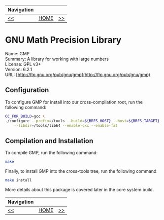 | Navigation |||
| --- | --- | ---: |
| [<<](./Overview.md) | [HOME](../README.md) | [>>](./MPFR.md) |

# GNU Math Precision Library

Name: GMP<br />
Summary: A library for working with large numbers<br />
License: GPL v3+<br />
Version: 6.2.1<br />
URL: [http://ftp.gnu.org/pub/gnu/gmp](http://ftp.gnu.org/pub/gnu/gmp)<br />

## Configuration

To configure GMP for install into our cross-compilation root, run the following command:

```bash
CC_FOR_BUILD=gcc \
./configure --prefix=/tools --build=${BRFS_HOST} --host=${BRFS_TARGET} \
    --libdir=/tools/lib64 --enable-cxx --enable-fat
```

## Compilation and Installation

To compile GMP, run the following command:

```bash
make
```

Finally, to install GMP into the cross-tools tree, run the following command:

```bash
make install
```

More details about this package is covered later in the core system build.

| Navigation |||
| --- | --- | ---: |
| [<<](./Overview.md) | [HOME](../README.md) | [>>](./MPFR.md) |
